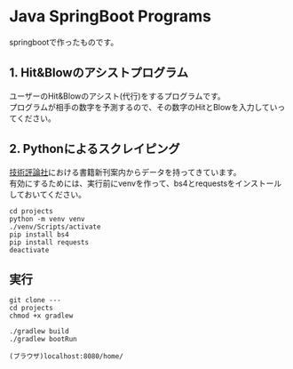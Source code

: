 # Java SpringBoot Programs  
springbootで作ったものです。  

## 1. Hit&Blowのアシストプログラム   
ユーザーのHit&Blowのアシスト(代行)をするプログラムです。  
プログラムが相手の数字を予測するので、その数字のHitとBlowを入力していってください。  

## 2. Pythonによるスクレイピング
[技術評論社](https://gihyo.jp/book "技術評論社 トップ")における書籍新刊案内からデータを持ってきています。  
有効にするためには、実行前にvenvを作って、bs4とrequestsをインストールしておいてください。  
```venvの作り方  
cd projects
python -m venv venv
./venv/Scripts/activate
pip install bs4
pip install requests
deactivate
```  

## 実行  
```
git clone ---  
cd projects  
chmod +x gradlew  

./gradlew build  
./gradlew bootRun  

(ブラウザ)localhost:8080/home/  
```